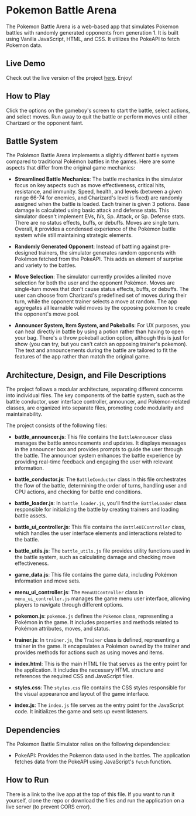 # Pokemon Battle Arena

The Pokemon Battle Arena is a web-based app that simulates Pokemon battles with randomly generated opponents from generation 1. It is built using Vanilla JavaScript, HTML, and CSS. It utilizes the PokeAPI to fetch Pokemon data.

## Live Demo

Check out the live version of the project [here](https://manielsen13.github.io/pokemon-battle-arena/). Enjoy!

## How to Play

Click the options on the gameboy's screen to start the battle, select actions, and select moves. Run away to quit the battle or perform moves until either Charizard or the opponent faint.

## Battle System

The Pokémon Battle Arena implements a slightly different battle system compared to traditional Pokémon battles in the games. Here are some aspects that differ from the original game mechanics:

- **Streamlined Battle Mechanics**: The battle mechanics in the simulator focus on key aspects such as move effectiveness, critical hits, resistance, and immunity. Speed, health, and levels (between a given range 66-74 for enemies, and Charizard's level is fixed) are randomly assigned when the battle is loaded. Each trainer is given 3 potions. Base damage is calculated using basic attack and defense stats. This simulator doesn't implement EVs, IVs, Sp. Attack, or Sp. Defense stats. There are no status effects, buffs, or debuffs. Moves are single turn. Overall, it provides a condensed experience of the Pokémon battle system while still maintaining strategic elements.

- **Randomly Generated Opponent**: Instead of battling against pre-designed trainers, the simulator generates random opponents with Pokémon fetched from the PokeAPI. This adds an element of surprise and variety to the battles.

- **Move Selection**: The simulator currently provides a limited move selection for both the user and the opponent Pokémon. Moves are single-turn moves that don't cause status effects, buffs, or debuffs. The user can choose from Charizard's predefined set of moves during their turn, while the opponent trainer selects a move at random. The app aggregates all learnable valid moves by the opposing pokemon to create the opponent's move pool.

- **Announcer System, Item System, and Pokeballs**: For UX purposes, you can heal directly in battle by using a potion rather than having to open your bag. There's a throw pokeball action option, although this is just for show (you can try, but you can't catch an opposing trainer's pokemon). The text and announcements during the battle are tailored to fit the features of the app rather than match the original game.

## Architecture, Design, and File Descriptions

The project follows a modular architecture, separating different concerns into individual files. The key components of the battle system, such as the battle conductor, user interface controller, announcer, and Pokémon-related classes, are organized into separate files, promoting code modularity and maintainability.

The project consists of the following files:

- **battle_announcer.js**: This file contains the `BattleAnnouncer` class manages the battle announcements and updates. It displays messages in the announcer box and provides prompts to guide the user through the battle. The announcer system enhances the battle experience by providing real-time feedback and engaging the user with relevant information.

- **battle_conductor.js**: The `BattleConductor` class in this file orchestrates the flow of the battle, determining the order of turns, handling user and CPU actions, and checking for battle end conditions.

- **battle_loader.js**: In `battle_loader.js`, you'll find the `BattleLoader` class responsible for initializing the battle by creating trainers and loading battle assets.

- **battle_ui_controller.js**: This file contains the `BattleUIController` class, which handles the user interface elements and interactions related to the battle.

- **battle_utils.js**: The `battle_utils.js` file provides utility functions used in the battle system, such as calculating damage and checking move effectiveness.

- **game_data.js**: This file contains the game data, including Pokémon information and move sets.

- **menu_ui_controller.js**: The `MenuUIController` class in `menu_ui_controller.js` manages the game menu user interface, allowing players to navigate through different options.

- **pokemon.js**: `pokemon.js` defines the `Pokemon` class, representing a Pokémon in the game. It includes properties and methods related to Pokémon attributes, moves, and status.

- **trainer.js**: In `trainer.js`, the `Trainer` class is defined, representing a trainer in the game. It encapsulates a Pokémon owned by the trainer and provides methods for actions such as using moves and items.

- **index.html**: This is the main HTML file that serves as the entry point for the application. It includes the necessary HTML structure and references the required CSS and JavaScript files.

- **styles.css**: The `styles.css` file contains the CSS styles responsible for the visual appearance and layout of the game interface.

- **index.js**: The `index.js` file serves as the entry point for the JavaScript code. It initializes the game and sets up event listeners.

## Dependencies

The Pokemon Battle Simulator relies on the following dependencies:

- PokeAPI: Provides the Pokemon data used in the battles. The application fetches data from the PokeAPI using JavaScript's `fetch` function.

## How to Run

There is a link to the live app at the top of this file. If you want to run it yourself, clone the repo or download the files and run the application on a live server (to prevent CORS error).
